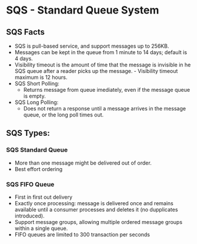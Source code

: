 # SQS - Standard Queue System

## SQS Facts
- SQS is pull-based service, and support messages up to 256KB.
- Messages can be kept in the queue from 1 minute to 14 days; default is 4 days.
- Visibility timeout is the amount of time that the message is invisible in he SQS queue after a reader picks up the message.
        - Visibility timeout maximum is 12 hours.
- SQS Short Polling: 
    - Returns message from queue imediately, even if the message queue is empty.
- SQS Long Polling: 
    - Does not return a response until a message arrives in the message queue, or the long poll times out.

## SQS Types:

### SQS Standard Queue
- More than one message might be delivered out of order.
- Best effort ordering

### SQS FIFO Queue
- First in first out delivery
- Exactly once processing: message is delivered once and remains available until a consumer processes and deletes it (no dupplicates introduced).
- Support message groups, allowing multiple ordered message groups within a single queue.
- FIFO queues are limited to 300 transaction per seconds


